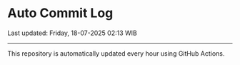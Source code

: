 # Auto Commit Log

Last updated: Friday, 18-07-2025 02:13 WIB

---

This repository is automatically updated every hour using GitHub Actions.
